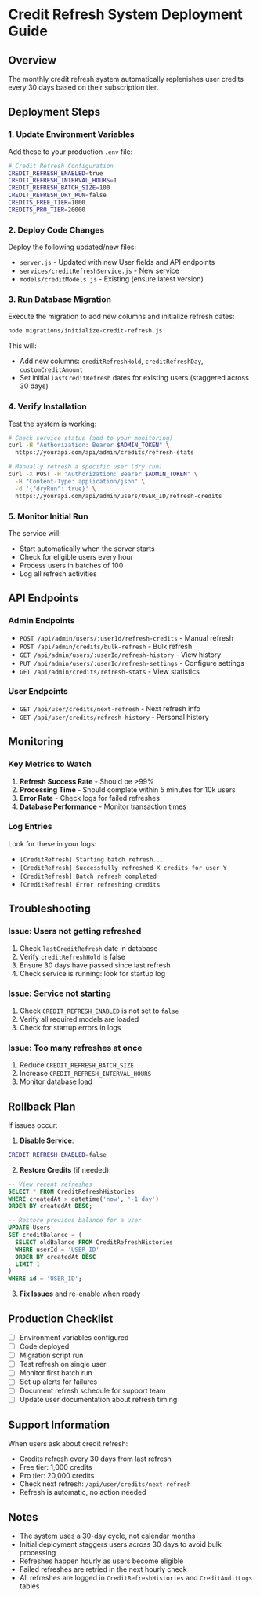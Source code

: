 # Credit Refresh System Deployment Guide

## Overview
The monthly credit refresh system automatically replenishes user credits every 30 days based on their subscription tier.

## Deployment Steps

### 1. Update Environment Variables
Add these to your production `.env` file:

```bash
# Credit Refresh Configuration
CREDIT_REFRESH_ENABLED=true
CREDIT_REFRESH_INTERVAL_HOURS=1
CREDIT_REFRESH_BATCH_SIZE=100
CREDIT_REFRESH_DRY_RUN=false
CREDITS_FREE_TIER=1000
CREDITS_PRO_TIER=20000
```

### 2. Deploy Code Changes
Deploy the following updated/new files:
- `server.js` - Updated with new User fields and API endpoints
- `services/creditRefreshService.js` - New service
- `models/creditModels.js` - Existing (ensure latest version)

### 3. Run Database Migration
Execute the migration to add new columns and initialize refresh dates:

```bash
node migrations/initialize-credit-refresh.js
```

This will:
- Add new columns: `creditRefreshHold`, `creditRefreshDay`, `customCreditAmount`
- Set initial `lastCreditRefresh` dates for existing users (staggered across 30 days)

### 4. Verify Installation
Test the system is working:

```bash
# Check service status (add to your monitoring)
curl -H "Authorization: Bearer $ADMIN_TOKEN" \
  https://yourapi.com/api/admin/credits/refresh-stats

# Manually refresh a specific user (dry run)
curl -X POST -H "Authorization: Bearer $ADMIN_TOKEN" \
  -H "Content-Type: application/json" \
  -d '{"dryRun": true}' \
  https://yourapi.com/api/admin/users/USER_ID/refresh-credits
```

### 5. Monitor Initial Run
The service will:
- Start automatically when the server starts
- Check for eligible users every hour
- Process users in batches of 100
- Log all refresh activities

## API Endpoints

### Admin Endpoints
- `POST /api/admin/users/:userId/refresh-credits` - Manual refresh
- `POST /api/admin/credits/bulk-refresh` - Bulk refresh
- `GET /api/admin/users/:userId/refresh-history` - View history
- `PUT /api/admin/users/:userId/refresh-settings` - Configure settings
- `GET /api/admin/credits/refresh-stats` - View statistics

### User Endpoints
- `GET /api/user/credits/next-refresh` - Next refresh info
- `GET /api/user/credits/refresh-history` - Personal history

## Monitoring

### Key Metrics to Watch
1. **Refresh Success Rate** - Should be >99%
2. **Processing Time** - Should complete within 5 minutes for 10k users
3. **Error Rate** - Check logs for failed refreshes
4. **Database Performance** - Monitor transaction times

### Log Entries
Look for these in your logs:
- `[CreditRefresh] Starting batch refresh...`
- `[CreditRefresh] Successfully refreshed X credits for user Y`
- `[CreditRefresh] Batch refresh completed`
- `[CreditRefresh] Error refreshing credits`

## Troubleshooting

### Issue: Users not getting refreshed
1. Check `lastCreditRefresh` date in database
2. Verify `creditRefreshHold` is false
3. Ensure 30 days have passed since last refresh
4. Check service is running: look for startup log

### Issue: Service not starting
1. Check `CREDIT_REFRESH_ENABLED` is not set to `false`
2. Verify all required models are loaded
3. Check for startup errors in logs

### Issue: Too many refreshes at once
1. Reduce `CREDIT_REFRESH_BATCH_SIZE`
2. Increase `CREDIT_REFRESH_INTERVAL_HOURS`
3. Monitor database load

## Rollback Plan

If issues occur:

1. **Disable Service**:
```bash
CREDIT_REFRESH_ENABLED=false
```

2. **Restore Credits** (if needed):
```sql
-- View recent refreshes
SELECT * FROM CreditRefreshHistories 
WHERE createdAt > datetime('now', '-1 day')
ORDER BY createdAt DESC;

-- Restore previous balance for a user
UPDATE Users 
SET creditBalance = (
  SELECT oldBalance FROM CreditRefreshHistories 
  WHERE userId = 'USER_ID' 
  ORDER BY createdAt DESC 
  LIMIT 1
)
WHERE id = 'USER_ID';
```

3. **Fix Issues** and re-enable when ready

## Production Checklist

- [ ] Environment variables configured
- [ ] Code deployed
- [ ] Migration script run
- [ ] Test refresh on single user
- [ ] Monitor first batch run
- [ ] Set up alerts for failures
- [ ] Document refresh schedule for support team
- [ ] Update user documentation about refresh timing

## Support Information

When users ask about credit refresh:
- Credits refresh every 30 days from last refresh
- Free tier: 1,000 credits
- Pro tier: 20,000 credits
- Check next refresh: `/api/user/credits/next-refresh`
- Refresh is automatic, no action needed

## Notes

- The system uses a 30-day cycle, not calendar months
- Initial deployment staggers users across 30 days to avoid bulk processing
- Refreshes happen hourly as users become eligible
- Failed refreshes are retried in the next hourly check
- All refreshes are logged in `CreditRefreshHistories` and `CreditAuditLogs` tables